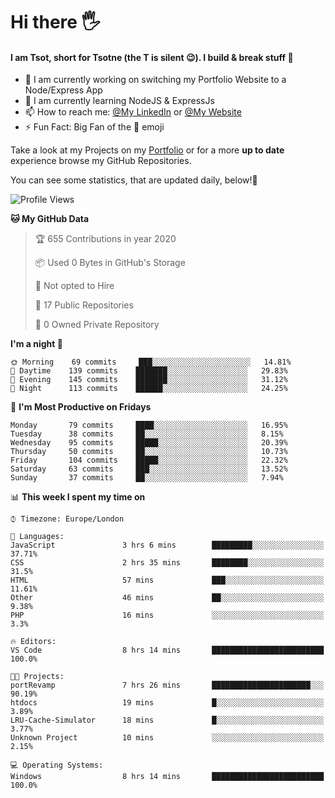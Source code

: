 # Hi there :raised_hand_with_fingers_splayed:
#### I am Tsot, short for Tsotne (the T is silent :wink:). I build & break stuff :space_invader:
- :telescope: I am currently working on switching my Portfolio Website to a Node/Express App
- :seedling: I am currently learning NodeJS & ExpressJs
- :mailbox: How to reach me: [@My LinkedIn](https://www.linkedin.com/in/tsotne-gvadzabia/) or [@My Website](https://tsotnegvadzabia.me/contact)
- :zap: Fun Fact: Big Fan of the :space_invader: emoji

Take a look at my Projects on my [Portfolio](https://tsotnegvadzabia.me/) or for a more **up to date** experience browse my GitHub Repositories.

You can see some statistics, that are updated daily, below!:space_invader:
<!--START_SECTION:waka-->
![Profile Views](http://img.shields.io/badge/Profile%20Views-57-blue)

**🐱 My GitHub Data** 

> 🏆 655 Contributions in year 2020
 > 
> 📦 Used 0 Bytes in GitHub's Storage 
 > 
> 🚫 Not opted to Hire
 > 
> 📜 17 Public Repositories 
 > 
> 🔑 0 Owned Private Repository 
 > 
**I'm a night 🦉** 

```text
🌞 Morning    69 commits     ███░░░░░░░░░░░░░░░░░░░░░░   14.81% 
🌆 Daytime    139 commits    ███████░░░░░░░░░░░░░░░░░░   29.83% 
🌃 Evening    145 commits    ███████░░░░░░░░░░░░░░░░░░   31.12% 
🌙 Night      113 commits    ██████░░░░░░░░░░░░░░░░░░░   24.25%

```
📅 **I'm Most Productive on Fridays** 

```text
Monday       79 commits     ████░░░░░░░░░░░░░░░░░░░░░   16.95% 
Tuesday      38 commits     ██░░░░░░░░░░░░░░░░░░░░░░░   8.15% 
Wednesday    95 commits     █████░░░░░░░░░░░░░░░░░░░░   20.39% 
Thursday     50 commits     ██░░░░░░░░░░░░░░░░░░░░░░░   10.73% 
Friday       104 commits    █████░░░░░░░░░░░░░░░░░░░░   22.32% 
Saturday     63 commits     ███░░░░░░░░░░░░░░░░░░░░░░   13.52% 
Sunday       37 commits     ██░░░░░░░░░░░░░░░░░░░░░░░   7.94%

```


📊 **This week I spent my time on** 

```text
⌚︎ Timezone: Europe/London

💬 Languages: 
JavaScript               3 hrs 6 mins        █████████░░░░░░░░░░░░░░░░   37.71% 
CSS                      2 hrs 35 mins       ████████░░░░░░░░░░░░░░░░░   31.5% 
HTML                     57 mins             ███░░░░░░░░░░░░░░░░░░░░░░   11.61% 
Other                    46 mins             ██░░░░░░░░░░░░░░░░░░░░░░░   9.38% 
PHP                      16 mins             ░░░░░░░░░░░░░░░░░░░░░░░░░   3.3%

🔥 Editors: 
VS Code                  8 hrs 14 mins       █████████████████████████   100.0%

🐱‍💻 Projects: 
portRevamp               7 hrs 26 mins       ██████████████████████░░░   90.19% 
htdocs                   19 mins             █░░░░░░░░░░░░░░░░░░░░░░░░   3.89% 
LRU-Cache-Simulator      18 mins             █░░░░░░░░░░░░░░░░░░░░░░░░   3.77% 
Unknown Project          10 mins             ░░░░░░░░░░░░░░░░░░░░░░░░░   2.15%

💻 Operating Systems: 
Windows                  8 hrs 14 mins       █████████████████████████   100.0%

```


<!--END_SECTION:waka-->
